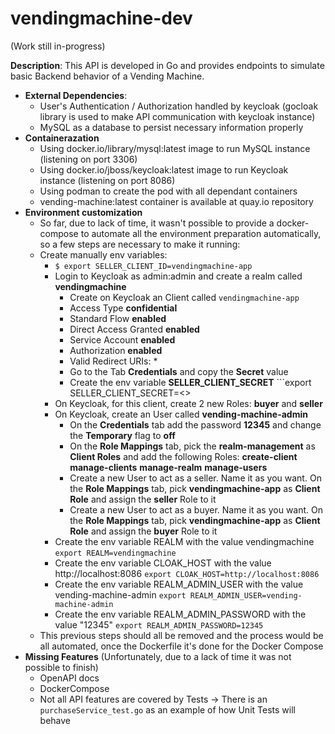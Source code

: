 # vendingmachine-dev

(Work still in-progress)

**Description**: This API is developed in Go and provides endpoints to simulate basic Backend behavior of a Vending Machine.

- **External Dependencies**: 
    - User's Authentication / Authorization handled by keycloak (gocloak library is used to make API communication with keycloak instance)
    - MySQL as a database to persist necessary information properly
- **Containerazation**
    - Using docker.io/library/mysql:latest image to run MySQL instance (listening on port 3306)
    - Using docker.io/jboss/keycloak:latest image to run Keycloak instance (listening on port 8086)
    - Using podman to create the pod with all dependant containers
    - vending-machine:latest container is available at quay.io repository
- **Environment customization**
    - So far, due to lack of time, it wasn't possible to provide a docker-compose to automate all the environment preparation automatically, so a few steps are necessary to make it running:
    - Create manually env variables: 
        - ```$ export SELLER_CLIENT_ID=vendingmachine-app```
        - Login to Keycloak as admin:admin and create a realm called **vendingmachine**
            - Create on Keycloak an Client called ```vendingmachine-app```
            - Access Type **confidential**
            - Standard Flow **enabled**
            - Direct Access Granted **enabled**
            - Service Account **enabled**
            - Authorization **enabled**
            - Valid Redirect URIs: *
            - Go to the Tab **Credentials** and copy the **Secret** value
            - Create the env variable **SELLER_CLIENT_SECRET** ```export SELLER_CLIENT_SECRET=<<the-secret-you-copied-on-previous-step>>
        - On Keycloak, for this client, create 2 new Roles: **buyer** and **seller**
        - On Keycloak, create an User called **vending-machine-admin**
            - On the **Credentials** tab add the password **12345** and change the **Temporary** flag to **off**
            - On the **Role Mappings** tab, pick the **realm-management** as **Client Roles** and add the following Roles:
                **create-client**
                **manage-clients**
                **manage-realm**
                **manage-users**
            - Create a new User to act as a seller. Name it as you want. On the **Role Mappings** tab, pick **vendingmachine-app** as **Client Role** and assign the **seller** Role to it
            - Create a new User to act as a buyer. Name it as you want. On the **Role Mappings** tab, pick **vendingmachine-app** as **Client Role** and assign the **buyer** Role to it
        - Create the env variable REALM with the value vendingmachine ```export REALM=vendingmachine```
        - Create the env variable CLOAK_HOST with the value http://localhost:8086 ```export CLOAK_HOST=http://localhost:8086```
        - Create the env variable REALM_ADMIN_USER with the value vending-machine-admin ```export REALM_ADMIN_USER=vending-machine-admin```
        - Create the env variable REALM_ADMIN_PASSWORD with the value "12345" ```export REALM_ADMIN_PASSWORD=12345```
    - This previous steps should all be removed and the process would be all automated, once the Dockerfile it's done for the Docker Compose
- **Missing Features** (Unfortunately, due to a lack of time it was not possible to finish)
    - OpenAPI docs
    - DockerCompose
    - Not all API features are covered by Tests -> There is an ```purchaseService_test.go``` as an example of how Unit Tests will behave
